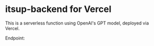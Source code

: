 # itsup-backend for Vercel

This is a serverless function using OpenAI's GPT model, deployed via Vercel.

Endpoint:
